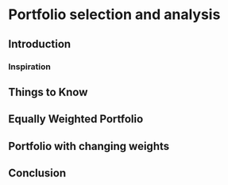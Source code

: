 # Portfolio selection and analysis

## Introduction
### Inspiration

## Things to Know

## Equally Weighted Portfolio

## Portfolio with changing weights

## Conclusion
